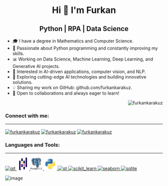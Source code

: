 <h1 align="center">Hi 👋 I'm Furkan</h1>

<h2 align="center">Python | RPA | Data Science </h3>

- 🎓 I have a degree in Mathematics and Computer Science.
- 🐍 Passionate about Python programming and constantly improving my skills.
- 📊 Working on Data Science, Machine Learning, Deep Learning, and Generative AI projects.
- 🤖 Interested in AI-driven applications, computer vision, and NLP.
- 🚀 Exploring cutting-edge AI technologies and building innovative solutions.
- 💡 Sharing my work on GitHub: github.com/furkankarakuz.
- 🤝 Open to collaborations and always eager to learn!

<p align="right"> <img src="https://komarev.com/ghpvc/?username=furkankarakuz&label=Profile%20views&color=0e75b6&style=flat" alt="furkankarakuz" /> </p>

<h3 align="left">Connect with me:</h3>
<hr>
<p align="left">
<a href="https://linkedin.com/in/furkankarakuz" target="blank"><img align="center" src="https://raw.githubusercontent.com/rahuldkjain/github-profile-readme-generator/master/src/images/icons/Social/linked-in-alt.svg" alt="furkankarakuz" height="30" width="40" /></a>
<a href="https://kaggle.com/furkankarakuz" target="blank"><img align="center" src="https://raw.githubusercontent.com/rahuldkjain/github-profile-readme-generator/master/src/images/icons/Social/kaggle.svg" alt="furkankarakuz" height="30" width="40" /></a>
<a href="https://huggingface.co/furkankarakuz" target="blank"><img align="center" src="https://huggingface.co/front/assets/huggingface_logo-noborder.svg" alt="furkankarakuz" height="30" width="40" /></a>
</p>

<h3 align="left">Languages and Tools:</h3>
<hr>
<p align="left"> <a href="https://git-scm.com/" target="_blank" rel="noreferrer"> <img src="https://www.vectorlogo.zone/logos/git-scm/git-scm-icon.svg" alt="git" width="40" height="40"/> </a> <a href="https://pandas.pydata.org/" target="_blank" rel="noreferrer"> <img src="https://raw.githubusercontent.com/devicons/devicon/2ae2a900d2f041da66e950e4d48052658d850630/icons/pandas/pandas-original.svg" alt="pandas" width="40" height="40"/> </a> <a href="https://www.postgresql.org" target="_blank" rel="noreferrer"> <img src="https://raw.githubusercontent.com/devicons/devicon/master/icons/postgresql/postgresql-original-wordmark.svg" alt="postgresql" width="40" height="40"/> </a> <a href="https://www.python.org" target="_blank" rel="noreferrer"> <img src="https://raw.githubusercontent.com/devicons/devicon/master/icons/python/python-original.svg" alt="python" width="40" height="40"/> </a> <a href="https://www.qt.io/" target="_blank" rel="noreferrer"> <img src="https://upload.wikimedia.org/wikipedia/commons/0/0b/Qt_logo_2016.svg" alt="qt" width="40" height="40"/> </a> <a href="https://scikit-learn.org/" target="_blank" rel="noreferrer"> <img src="https://upload.wikimedia.org/wikipedia/commons/0/05/Scikit_learn_logo_small.svg" alt="scikit_learn" width="40" height="40"/> </a> <a href="https://seaborn.pydata.org/" target="_blank" rel="noreferrer"> <img src="https://seaborn.pydata.org/_images/logo-mark-lightbg.svg" alt="seaborn" width="40" height="40"/> </a> <a href="https://www.sqlite.org/" target="_blank" rel="noreferrer"> <img src="https://www.vectorlogo.zone/logos/sqlite/sqlite-icon.svg" alt="sqlite" width="40" height="40"/> </a> </p>

![image](https://user-images.githubusercontent.com/74038190/229223263-cf2e4b07-2615-4f87-9c38-e37600f8381a.gif)
